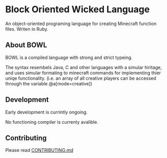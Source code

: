 # Block Oriented Wicked Language

An object-oriented programing language for creating Minecraft function files. 
Writen in Ruby.

## About BOWL

BOWL is a compiled language with strong and strict typeing.

The syntax resembels Java, C and other languages with a simular hiritage,
and uses simular formating to minecraft commands for implementing thier uniqe functionality.
(i.e. an array of all creative players can be accessed through the variable @a[mode=creative])

## Development

Early development is currintly ongoing.

No functioning compiler is currenty avalible.

## Contributing

Please read [CONTRIBUTING.md](CONTRIBUTING.md)
